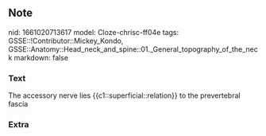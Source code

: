 ## Note
nid: 1661020713617
model: Cloze-chrisc-ff04e
tags: GSSE::!Contributor::Mickey_Kondo, GSSE::Anatomy::Head_neck_and_spine::01._General_topography_of_the_neck
markdown: false

### Text
The accessory nerve lies {{c1::superficial::relation}} to the prevertebral fascia

### Extra


